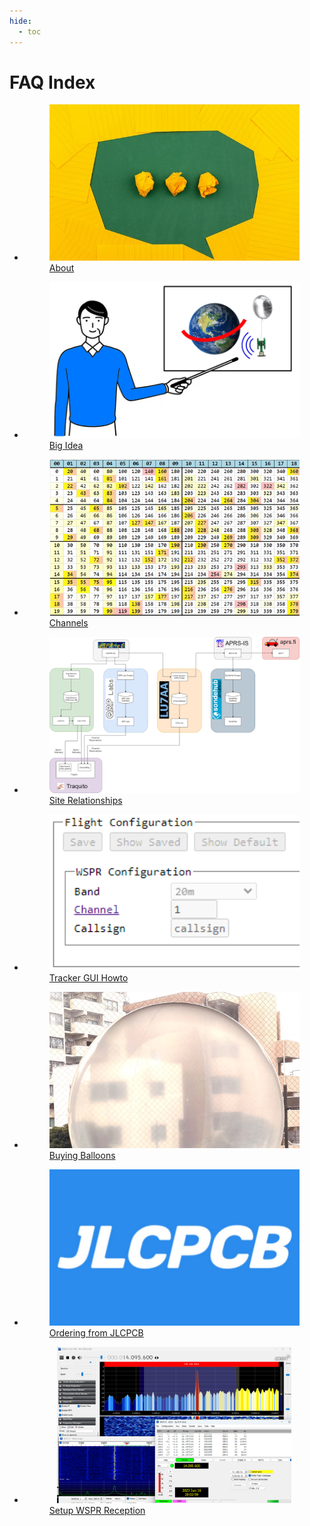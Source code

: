 ```yaml
---
hide:
  - toc
---
```



# FAQ Index


<div class="grid cards" markdown>

- <a class="card" href="./about/">
    <figure markdown="span">
        <img src="./about/about.jpg" style="height: 250px; width: 400px; object-fit: cover">
        <figcaption>About</figcaption>
    </figure>
  </a>

- <a class="card" href="./bigidea/">
    <figure markdown="span">
        <img src="./bigidea/bigidea.png" style="height: 250px; width: 400px; object-fit: cover">
        <figcaption>Big Idea</figcaption>
    </figure>
  </a>

- <a class="card" href="./channels/">
    <figure markdown="span">
        <img src="./channels/channels.png" style="height: 250px; width: 400px; object-fit: cover; object-position: left;">
        <figcaption>Channels</figcaption>
    </figure>
  </a>

- <a class="card" href="./sites/">
    <figure markdown="span">
        <img src="./sites/wspr_site_relationships.png" style="height: 250px; width: 400px; object-fit: fill">
        <figcaption>Site Relationships</figcaption>
    </figure>
  </a>

- <a class="card" href="./trackergui/">
    <figure markdown="span">
        <img src="./trackergui/configuration.png" style="height: 250px; width: 400px; object-fit: cover; object-position: left;">
        <figcaption>Tracker GUI Howto</figcaption>
    </figure>
  </a>

- <a class="card" href="./balloons/buying/">
    <figure markdown="span">
        <img src="./balloons/buying/balloon.jpg" style="height: 250px; width: 400px; object-fit: cover; object-position: top;">
        <figcaption>Buying Balloons</figcaption>
    </figure>
  </a>

- <a class="card" href="./jlcpcb/">
    <figure markdown="span">
        <img src="./jlcpcb/jlcpcb_logo.jpg" style="height: 250px; width: 400px; object-fit: cover">
        <figcaption>Ordering from JLCPCB</figcaption>
    </figure>
  </a>

- <a class="card" href="./receiving/">
    <figure markdown="span">
        <img src="./receiving/receiving.png" style="height: 250px; width: 400px; object-fit: contain">
        <figcaption>Setup WSPR Reception</figcaption>
    </figure>
  </a>

</div>
